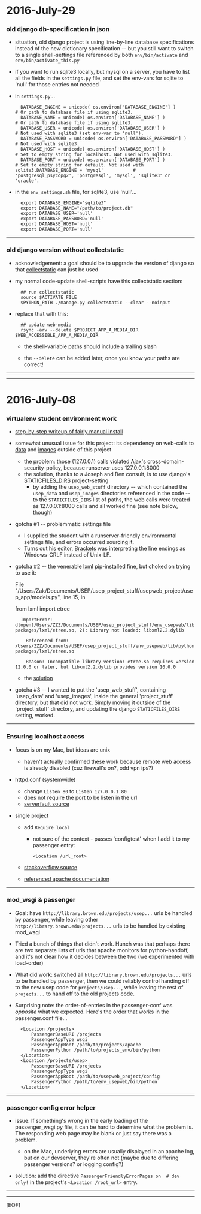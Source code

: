 2016-July-29
============

### old django db-specification in json

- situation, old django project is using line-by-line database specifications instead of the new dictionary specification -- but you still want to switch to a single shell-settings file referenced by both `env/bin/activate` and `env/bin/activate_this.py`

- if you want to run sqlite3 locally, but mysql on a server, you have to list all the fields in the `settings.py` file, and set the env-vars for sqlite to 'null' for those entries not needed

- in `settings.py`...

        DATABASE_ENGINE = unicode( os.environ['DATABASE_ENGINE'] )       # Or path to database file if using sqlite3.
        DATABASE_NAME = unicode( os.environ['DATABASE_NAME'] )           # Or path to database file if using sqlite3.
        DATABASE_USER = unicode( os.environ['DATABASE_USER'] )           # Not used with sqlite3 (set env-var to 'null').
        DATABASE_PASSWORD = unicode( os.environ['DATABASE_PASSWORD'] )   # Not used with sqlite3.
        DATABASE_HOST = unicode( os.environ['DATABASE_HOST'] )           # Set to empty string for localhost. Not used with sqlite3.
        DATABASE_PORT = unicode( os.environ['DATABASE_PORT'] )           # Set to empty string for default. Not used with sqlite3.DATABASE_ENGINE = 'mysql'           # 'postgresql_psycopg2', 'postgresql', 'mysql', 'sqlite3' or 'oracle'.

- in the `env_settings.sh` file, for sqlite3, use 'null'...

        export DATABASE_ENGINE="sqlite3"
        export DATABASE_NAME="/path/to/project.db"
        export DATABASE_USER='null'
        export DATABASE_PASSWORD='null'
        export DATABASE_HOST='null'
        export DATABASE_PORT='null'

---

### old django version without collectstatic

- acknowledgement: a goal should be to upgrade the version of django so that [collectstatic](https://docs.djangoproject.com/en/1.9/ref/contrib/staticfiles/) can just be used

- my normal code-update shell-scripts have this collectstatic section:

        ## run collectstatic
        source $ACTIVATE_FILE
        $PYTHON_PATH ./manage.py collectstatic --clear --noinput

- replace that with this:

        ## update web-media
        rsync -arv --delete $PROJECT_APP_A_MEDIA_DIR $WEB_ACCESSIBLE_APP_A_MEDIA_DIR

    - the shell-variable paths should include a trailing slash

    - the `--delete` can be added later, once you know your paths are correct!

---

---


2016-July-08
============

### virtualenv student environment work

- [step-by-step writeup of fairly manual install](https://github.com/Brown-University-Library/usepweb_project/blob/master/README.md)

- somewhat unusual issue for this project: its dependency on web-calls to [data](https://github.com/Brown-University-Library/usep-data) and [images](https://github.com/Brown-University-Library/usep-images) outside of this project
    - the problem: those (127.0.0.1) calls violated Ajax's cross-domain-security-policy, because runserver uses 127.0.0.1:8000
    - the solution, thanks to a Joseph and Ben consult, is to use django's [STATICFILES_DIRS](https://docs.djangoproject.com/en/1.9/ref/settings/#std:setting-STATICFILES_DIRS) project-setting
        - by adding the `usep_web_stuff` directory -- which contained the `usep_data` and `usep_images` directories referenced in the code -- to the `STATICFILES_DIRS` list of paths, the web calls were treated as 127.0.0.1:8000 calls and all worked fine (see note below, though)

- gotcha #1 -- problemmatic settings file
    - I supplied the student with a runserver-friendly environmental settings file, and errors occurred sourcing it.
    - Turns out his editor, [Brackets](http://brackets.io) was interpreting the line endings as Windows-CRLF instead of Unix-LF.

- gotcha #2 -- the venerable [lxml](http://lxml.de) pip-installed fine, but choked on trying to use it:

  File "/Users/Zak/Documents/USEP/usep_project_stuff/usepweb_project/usep_app/models.py", line 15, in <module>

    from lxml import etree

        ImportError: dlopen(/Users/ZZZ/Documents/USEP/usep_project_stuff/env_usepweb/lib/python2.7/site-packages/lxml/etree.so, 2): Library not loaded: libxml2.2.dylib

          Referenced from: /Users/ZZZ/Documents/USEP/usep_project_stuff/env_usepweb/lib/python2.7/site-packages/lxml/etree.so

          Reason: Incompatible library version: etree.so requires version 12.0.0 or later, but libxml2.2.dylib provides version 10.0.0

    - the [solution](http://stackoverflow.com/questions/23172384/lxml-runtime-error-reason-incompatible-library-version-etree-so-requires-vers/31607751#31607751)

- gotcha #3 -- I wanted to put the 'usep_web_stuff', containing 'usep_data' and 'usep_images', inside the general 'project_stuff' directory, but that did not work. Simply moving it outside of the 'project_stuff' directory, and updating the django `STATICFILES_DIRS` setting, worked.

---

### Ensuring localhost access

- focus is on my Mac, but ideas are unix
    - haven't actually confirmed these work because remote web access is already disabled (cuz firewall's on?, odd vpn ips?)

- httpd.conf (systemwide)
    - change `Listen 80` to `Listen 127.0.0.1:80`
    - does not require the port to be listen in the url
    - [serverfault source](http://serverfault.com/questions/276963/make-apache-only-accessible-via-127-0-0-1-is-this-possible/276968#276968)

- single project
    - add `Require local`
        - not sure of the context - passes 'configtest' when I add it to my passenger entry:

            `<Location /url_root>`

    - [stackoverflow source](http://stackoverflow.com/a/26556483)
    - [referenced apache documentation](http://httpd.apache.org/docs/2.4/en/mod/mod_authz_host.html)

---

### mod_wsgi & passenger

- Goal: have `http://library.brown.edu/projects/usep...` urls be handled by passenger, while leaving other `http://library.brown.edu/projects...` urls to be handled by existing mod_wsgi

- Tried a bunch of things that didn't work. Hunch was that perhaps there are two separate lists of urls that apache monitors for python-handoff, and it's not clear how it decides between the two (we experimented with load-order)

- What did work: switched all `http://library.brown.edu/projects...` urls to be handled by passenger, then we could reliably control handing off to the new usep code for `projects/usep...`, while leaving the rest of `projects...` to hand off to the old projects code.

- Surprising note: the order-of-entries in the passenger-conf was _opposite_ what we expected. Here's the order that works in the passenger.conf file...

        <Location /projects>
            PassengerBaseURI /projects
            PassengerAppType wsgi
            PassengerAppRoot /path/to/projects/apache
            PassengerPython /path/to/projects_env/bin/python
        </Location>
        <Location /projects/usep>
            PassengerBaseURI /projects
            PassengerAppType wsgi
            PassengerAppRoot /path/to/usepweb_project/config
            PassengerPython /path/to/env_usepweb/bin/python
        </Location>

---

### passenger config error helper

- issue: If something's wrong in the early loading of the passenger_wsgi.py file, it can be hard to determine what the problem is. The responding web page may be blank or just say there was a problem.
    - on the Mac, underlying errors are usually displayed in an apache log, but on our devserver, they're often not (maybe due to differing passenger versions? or logging config?)

- solution: add the directive `PassengerFriendlyErrorPages on  # dev only!` in the project's `<Location /root_url>` entry.

---

---

[EOF]
